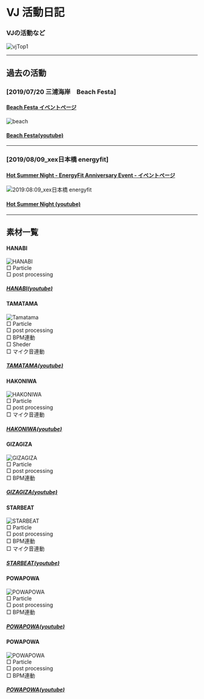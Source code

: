 # VJ 活動日記

### VJの活動など

![vjTop1](https://user-images.githubusercontent.com/43961147/64004855-17deb300-cb4a-11e9-92ae-3fda51196178.gif)

*** 
## 過去の活動

### [2019/07/20 三浦海岸　Beach Festa]
#### [Beach Festa イベントページ](https://www.facebook.com/events/784745598587503/)

![beach](https://user-images.githubusercontent.com/43961147/64005955-49f11480-cb4c-11e9-9fc9-9390bb26a3ac.gif)
#### [Beach Festa(youtube)](https://youtu.be/HeD6nGJItME)

***

### [2019/08/09_xex日本橋 energyfit]
#### [Hot Summer Night - EnergyFit Anniversary Event - イベントページ](https://www.facebook.com/events/2355217917890171/)

![2019:08:09_xex日本橋 energyfit](https://user-images.githubusercontent.com/43961147/64008286-c7b71f00-cb50-11e9-88d6-dfb0958c27e2.gif)

#### [Hot Summer Night (youtube)](https://www.youtube.com/watch?v=5WLDD9ZGeC4)

***

## 素材一覧

#### HANABI
![HANABI](https://user-images.githubusercontent.com/43961147/64009507-f0d8af00-cb52-11e9-8f0a-74697982f3d2.gif)  
□ Particle  
□ post processing   
##### [HANABI(youtube)](https://youtu.be/gzhm35RZdms)

#### TAMATAMA
![Tamatama](https://user-images.githubusercontent.com/43961147/64015026-904f6f00-cb5e-11e9-833a-e9fca662dd55.gif)  
□ Particle  
□ post processing  
□ BPM連動  
□ Sheder  
□ マイク音連動  
##### [TAMATAMA(youtube)](https://youtu.be/fOx9jCOwnes)

#### HAKONIWA
![HAKONIWA](https://user-images.githubusercontent.com/43961147/64016013-d4dc0a00-cb60-11e9-890e-7bf81cd74509.gif)  
□ Particle  
□ post processing  
□ マイク音連動 
##### [HAKONIWA(youtube)](https://youtu.be/m2CAChNuiNU)

#### GIZAGIZA
![GIZAGIZA](https://user-images.githubusercontent.com/43961147/64016288-84b17780-cb61-11e9-8b47-83b5bc1ea717.gif)   
□ Particle  
□ post processing  
□ BPM連動  
##### [GIZAGIZA(youtube)](https://youtu.be/A0VNXdd7vtk)

#### STARBEAT
![STARBEAT](https://user-images.githubusercontent.com/43961147/64016577-508a8680-cb62-11e9-98f1-e263b14d3f26.gif)  
□ Particle  
□ post processing  
□ BPM連動  
□ マイク音連動
##### [STARBEAT(youtube)](https://youtu.be/q1juyMbld90)

#### POWAPOWA
![POWAPOWA](https://user-images.githubusercontent.com/43961147/64016746-be36b280-cb62-11e9-9ce0-d9fa10d8cce9.gif)  
□ Particle  
□ post processing  
□ BPM連動  
##### [POWAPOWA(youtube)](https://www.youtube.com/watch?v=9REvvSQ6Cv0)

#### POWAPOWA
![POWAPOWA](https://user-images.githubusercontent.com/43961147/64016746-be36b280-cb62-11e9-9ce0-d9fa10d8cce9.gif)  
□ Particle  
□ post processing  
□ BPM連動  
##### [POWAPOWA(youtube)](https://www.youtube.com/watch?v=9REvvSQ6Cv0)
